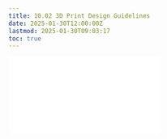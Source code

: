 ```yaml
---
title: 10.02 3D Print Design Guidelines
date: 2025-01-30T12:00:00Z
lastmod: 2025-01-30T09:03:17
toc: true
---
```


![Link to included file content](../../../../digital-fabrication/3d-printing/3d-print-design-guidelines.md)
